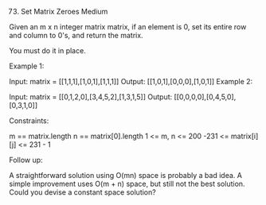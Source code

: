 73. Set Matrix Zeroes
Medium

Given an m x n integer matrix matrix, if an element is 0, set its entire row and column to 0's, and return the matrix.

You must do it in place.



Example 1:


Input: matrix = [[1,1,1],[1,0,1],[1,1,1]]
Output: [[1,0,1],[0,0,0],[1,0,1]]
Example 2:


Input: matrix = [[0,1,2,0],[3,4,5,2],[1,3,1,5]]
Output: [[0,0,0,0],[0,4,5,0],[0,3,1,0]]


Constraints:

m == matrix.length
n == matrix[0].length
1 <= m, n <= 200
-231 <= matrix[i][j] <= 231 - 1


Follow up:

A straightforward solution using O(mn) space is probably a bad idea.
A simple improvement uses O(m + n) space, but still not the best solution.
Could you devise a constant space solution?

